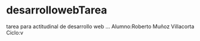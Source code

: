# desarrollowebTarea



tarea para actitudinal de desarrollo web ... 
Alumno:Roberto Muñoz Villacorta
Ciclo:v
